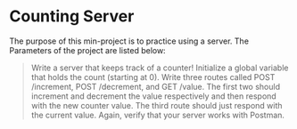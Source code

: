 # Counting Server

The purpose of this min-project is to practice using a server. The Parameters of the project are listed below:

> Write a server that keeps track of a counter! Initialize a global variable that holds the count (starting at 0). Write three routes called POST /increment, POST /decrement, and GET /value. The first two should increment and decrement the value respectively and then respond with the new counter value. The third route should just respond with the current value. Again, verify that your server works with Postman.